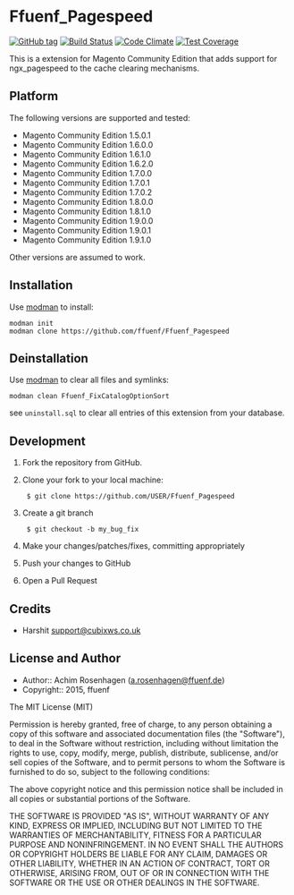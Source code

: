 Ffuenf_Pagespeed
================
[![GitHub tag](https://img.shields.io/github/tag/ffuenf/Ffuenf_Pagespeed.svg)][tag]
[![Build Status](https://img.shields.io/travis/ffuenf/Ffuenf_Pagespeed.svg)][travis]
[![Code Climate](https://codeclimate.com/github/ffuenf/Ffuenf_Pagespeed/badges/gpa.svg)][codeclimate_gpa]
[![Test Coverage](https://codeclimate.com/github/ffuenf/Ffuenf_Pagespeed/badges/coverage.svg)][codeclimate_coverage]

[tag]: https://github.com/ffuenf/Ffuenf_Pagespeed
[travis]: https://travis-ci.org/ffuenf/Ffuenf_Pagespeed
[codeclimate_gpa]: https://codeclimate.com/github/ffuenf/Ffuenf_Pagespeed
[codeclimate_coverage]: https://codeclimate.com/github/ffuenf/Ffuenf_Pagespeed


This is a extension for Magento Community Edition that adds support for ngx_pagespeed to the cache clearing mechanisms.

Platform
--------

The following versions are supported and tested:

* Magento Community Edition 1.5.0.1
* Magento Community Edition 1.6.0.0
* Magento Community Edition 1.6.1.0
* Magento Community Edition 1.6.2.0
* Magento Community Edition 1.7.0.0
* Magento Community Edition 1.7.0.1
* Magento Community Edition 1.7.0.2
* Magento Community Edition 1.8.0.0
* Magento Community Edition 1.8.1.0
* Magento Community Edition 1.9.0.0
* Magento Community Edition 1.9.0.1
* Magento Community Edition 1.9.1.0

Other versions are assumed to work.

Installation
------------

Use [modman](https://github.com/colinmollenhour/modman) to install:
```
modman init
modman clone https://github.com/ffuenf/Ffuenf_Pagespeed
```

Deinstallation
--------------

Use [modman](https://github.com/colinmollenhour/modman) to clear all files and symlinks:
```
modman clean Ffuenf_FixCatalogOptionSort
```
see `uninstall.sql` to clear all entries of this extension from your database.

Development
-----------
1. Fork the repository from GitHub.
2. Clone your fork to your local machine:

        $ git clone https://github.com/USER/Ffuenf_Pagespeed

3. Create a git branch

        $ git checkout -b my_bug_fix

4. Make your changes/patches/fixes, committing appropriately
5. Push your changes to GitHub
6. Open a Pull Request

Credits
-------

- Harshit <support@cubixws.co.uk>

License and Author
------------------

- Author:: Achim Rosenhagen (<a.rosenhagen@ffuenf.de>)
- Copyright:: 2015, ffuenf

The MIT License (MIT)

Permission is hereby granted, free of charge, to any person obtaining a copy
of this software and associated documentation files (the "Software"), to deal
in the Software without restriction, including without limitation the rights
to use, copy, modify, merge, publish, distribute, sublicense, and/or sell
copies of the Software, and to permit persons to whom the Software is
furnished to do so, subject to the following conditions:

The above copyright notice and this permission notice shall be included in all
copies or substantial portions of the Software.

THE SOFTWARE IS PROVIDED "AS IS", WITHOUT WARRANTY OF ANY KIND, EXPRESS OR
IMPLIED, INCLUDING BUT NOT LIMITED TO THE WARRANTIES OF MERCHANTABILITY,
FITNESS FOR A PARTICULAR PURPOSE AND NONINFRINGEMENT. IN NO EVENT SHALL THE
AUTHORS OR COPYRIGHT HOLDERS BE LIABLE FOR ANY CLAIM, DAMAGES OR OTHER
LIABILITY, WHETHER IN AN ACTION OF CONTRACT, TORT OR OTHERWISE, ARISING FROM,
OUT OF OR IN CONNECTION WITH THE SOFTWARE OR THE USE OR OTHER DEALINGS IN THE
SOFTWARE.